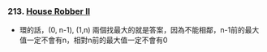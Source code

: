 ### 213. [House Robber II](https://leetcode.com/problems/house-robber-ii/)
- 環的話，(0, n-1), (1,n) 兩個找最大的就是答案，因為不能相鄰，n-1前的最大值一定不會有n，相對n前的最大值一定不會有0